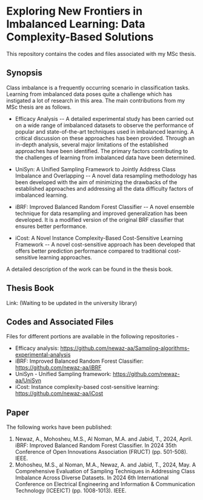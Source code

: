 
# Exploring New Frontiers in Imbalanced Learning: Data Complexity-Based Solutions

This repository contains the codes and files associated with my MSc thesis.

## Synopsis

Class imbalance is a frequently occurring scenario in classification tasks. Learning from imbalanced data poses quite a challenge which has instigated a lot of research in this area. The main contributions from my MSc thesis are as follows.

* Efficacy Analysis -- A detailed experimental study has been carried out on a wide range of imbalanced datasets to observe the performance of popular and state-of-the-art techniques used in imbalanced learning. A critical discussion on these approaches has been provided. Through an in-depth analysis, several major limitations of the established approaches have been identified. The primary factors contributing to the challenges of learning from imbalanced data have been determined.

* UniSyn: A Unified Sampling Framework to Jointly Address Class Imbalance and Overlapping -- A novel data resampling methodology has been developed with the aim of minimizing the drawbacks of the established approaches and addressing all the data difficulty factors of imbalanced learning.

* iBRF: Improved Balanced Random Forest Classifier -- A novel ensemble technique for data resampling and improved generalization has been developed. It is a modified version of the original BRF classifier that ensures better performance.

* iCost: A Novel Instance Complexity-Based Cost-Sensitive Learning Framework -- A novel cost-sensitive approach has been developed that offers better prediction performance compared to traditional cost-sensitive learning approaches.

A detailed description of the work can be found in the thesis book. 

## Thesis Book
Link: (Waiting to be updated in the university library) 

## Codes and Associated Files

Files for different portions are available in the following repositories -
* Efficacy analysis: https://github.com/newaz-aa/Sampling-algorithms-experimental-analysis
* iBRF: Improved Balanced Random Forest Classifier: https://github.com/newaz-aa/iBRF
* UniSyn - Unified Sampling framework: https://github.com/newaz-aa/UniSyn
* iCost: Instance complexity-based cost-sensitive learning: https://github.com/newaz-aa/iCost
## Paper

The following works have been published:

1. Newaz, A., Mohosheu, M.S., Al Noman, M.A. and Jabid, T., 2024, April. iBRF: Improved Balanced Random Forest Classifier. In 2024 35th Conference of Open Innovations Association (FRUCT) (pp. 501-508). IEEE.
2. Mohosheu, M.S., al Noman, M.A., Newaz, A. and Jabid, T., 2024, May. A Comprehensive Evaluation of Sampling Techniques in Addressing Class Imbalance Across Diverse Datasets. In 2024 6th International Conference on Electrical Engineering and Information & Communication Technology (ICEEICT) (pp. 1008-1013). IEEE.
